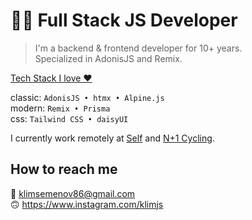 # 👨‍💻 Full Stack JS Developer

> I'm a backend & frontend developer for 10+ years.  
> Specialized in AdonisJS and Remix.

[Tech Stack I love ❤️](https://github.com/stars/klimjs/lists/tech-stack-i-love)

classic: `AdonisJS • htmx • Alpine.js`  
modern: `Remix • Prisma`  
css: `Tailwind CSS • daisyUI`

I currently work remotely at [Self](https://www.selfstudio.se) and [N+1 Cycling](https://nplus1.cc).

## How to reach me
📧 klimsemenov86@gmail.com  
🙃 https://www.instagram.com/klimjs
